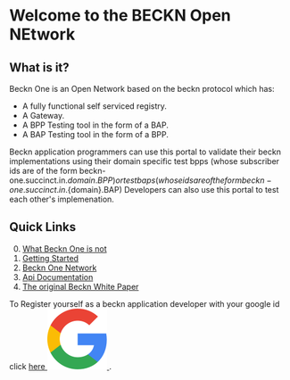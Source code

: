 # Welcome to the **BECKN O**pen **NE**twork

## What is it?
Beckn One is an Open Network based on the beckn protocol which has: 

* A fully functional self serviced registry. 
* A Gateway.
* A BPP Testing tool in the form of a BAP. 
* A BAP Testing tool in the form of a BPP. 


Beckn application programmers can use this portal to validate their beckn implementations using their domain specific test bpps (whose subscriber ids are of the form beckn-one.succinct.in.${domain}.BPP) or test baps (whose ids are of the form beckn-one.succinct.in.${domain}.BAP)  Developers can also use this portal to test each other's implemenation.


## Quick Links
0. [What Beckn One is not](what_beckn_one_is_not.md)
1. [Getting Started](getting_started.md)
2. [Beckn One Network](register_beckn_one.md)
3. [Api Documentation](api_documents.md)
4. [The original Beckn White Paper](https://becknprotocol.io/imagining-with-beckn/)

To Register yourself as a beckn application developer with your google id click <a href="/oid/login?SELECTED_OPEN_ID=GOOGLE" target="_blank">here
    <img src="../images/google-icon.svg"/>
</a>.

